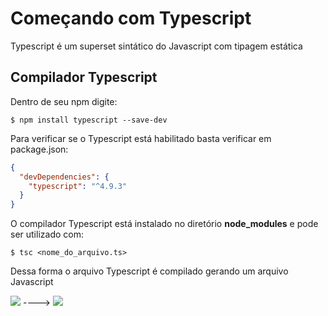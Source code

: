 # Começando com Typescript                 

Typescript é um superset sintático do Javascript com tipagem estática

## Compilador Typescript

Dentro de seu npm digite:
```shell
$ npm install typescript --save-dev
```
Para verificar se o Typescript está habilitado basta verificar em package.json:
```json
{
  "devDependencies": {
    "typescript": "^4.9.3"
  }
}
```

O compilador Typescript está instalado no diretório **node_modules** e pode ser utilizado com:
```shell
$ tsc <nome_do_arquivo.ts>
```
Dessa forma o arquivo Typescript é compilado gerando um arquivo Javascript

<img src="https://cdn.jsdelivr.net/gh/devicons/devicon/icons/typescript/typescript-original.svg" style="max-width: 30px;"/>
---->
<img src="https://cdn.jsdelivr.net/gh/devicons/devicon/icons/javascript/javascript-original.svg" style="max-width: 30px;"/>